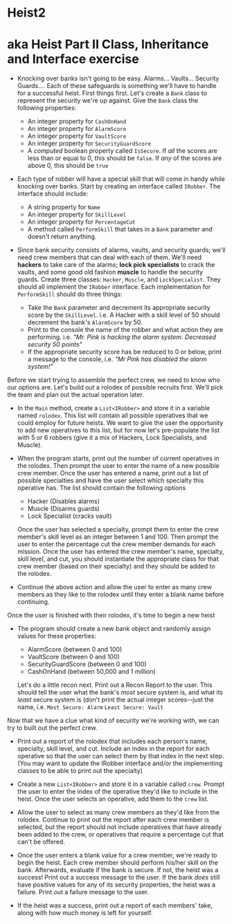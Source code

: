 # Heist2

# aka Heist Part II Class, Inheritance and Interface exercise

- Knocking over banks isn't going to be easy. Alarms... Vaults... Security Guards.... Each of these safeguards is something we'll have to handle for a successful heist. First things first. Let's create a `Bank` class to represent the security we're up against. Give the `Bank` class the following properties:

  - An integer property for `CashOnHand`
  - An integer property for `AlarmScore`
  - An integer property for `VaultScore`
  - An integer property for `SecurityGuardScore`
  - A _computed_ boolean property called `IsSecure`. If _all_ the scores are less than or equal to 0, this should be `false`. If _any_ of the scores are above 0, this should be `true`

- Each type of robber will have a special skill that will come in handy while knocking over banks. Start by creating an interface called `IRobber`. The interface should include:

  - A string property for `Name`
  - An integer property for `SkillLevel`
  - An integer property for `PercentageCut`
  - A method called `PerformSkill` that takes in a `Bank` parameter and doesn't return anything.

- Since bank security consists of alarms, vaults, and security guards; we'll need crew members that can deal with each of them. We'll need **hackers** to take care of the alarms; **lock pick specialists** to crack the vaults, and some good old fashion **muscle** to handle the security guards. Create three classes: `Hacker`, `Muscle`, and `LockSpecialist`. They should all implement the `IRobber` interface. Each implementation for `PerformSkill` should do three things:
  - Take the `Bank` parameter and decrement its appropriate security score by the `SkillLevel`. i.e. A Hacker with a skill level of 50 should decrement the bank's `AlarmScore` by 50.
  - Print to the console the name of the robber and what action they are performing. i.e. _"Mr. Pink is hacking the alarm system. Decreased security 50 points"_
  - If the appropriate security score has be reduced to 0 or below, print a message to the console, i.e. _"Mr Pink has disabled the alarm system!"_

Before we start trying to assemble the perfect crew, we need to know who our options are. Let's build out a rolodex of possible recruits first. We'll pick the team and plan out the actual operation later.

- In the `Main` method, create a `List<IRobber>` and store it in a variable named `rolodex`. This list will contain all possible operatives that we could employ for future heists. We want to give the user the opportunity to add new operatives to this list, but for now let's pre-populate the list with 5 or 6 robbers (give it a mix of Hackers, Lock Specialists, and Muscle).

- When the program starts, print out the number of current operatives in the rolodex. Then prompt the user to enter the name of a new possible crew member. Once the user has entered a name, print out a list of possible specialties and have the user select which specialty this operative has. The list should contain the following options

  - Hacker (Disables alarms)
  - Muscle (Disarms guards)
  - Lock Specialist (cracks vault)

  Once the user has selected a specialty, prompt them to enter the crew member's skill level as an integer between 1 and 100. Then prompt the user to enter the percentage cut the crew member demands for each mission. Once the user has entered the crew member's name, specialty, skill level, and cut, you should instantiate the appropriate class for that crew member (based on their specialty) and they should be added to the rolodex.

- Continue the above action and allow the user to enter as many crew members as they like to the rolodex until they enter a blank name before continuing.

Once the user is finished with their rolodex, it's time to begin a new heist

- The program should create a new bank object and randomly assign values for these properties:

  - AlarmScore (between 0 and 100)
  - VaultScore (between 0 and 100)
  - SecurityGuardScore (between 0 and 100)
  - CashOnHand (between 50,000 and 1 million)

  Let's do a little recon next. Print out a Recon Report to the user. This should tell the user what the bank's _most_ secure system is, and what its _least_ secure system is (don't print the actual integer scores--just the name, i.e. `Most Secure: Alarm` `Least Secure: Vault`

Now that we have a clue what kind of security we're working with, we can try to built out the perfect crew.

- Print out a report of the rolodex that includes each person's name, specialty, skill level, and cut. Include an index in the report for each operative so that the user can select them by that index in the next step. (You may want to update the IRobber interface and/or the implementing classes to be able to print out the specialty)

- Create a new `List<IRobber>` and store it in a variable called `crew`. Prompt the user to enter the index of the operative they'd like to include in the heist. Once the user selects an operative, add them to the `crew` list.
- Allow the user to select as many crew members as they'd like from the rolodex. Continue to print out the report after each crew member is selected, but the report should not include operatives that have already been added to the crew, or operatives that require a percentage cut that can't be offered.

- Once the user enters a blank value for a crew member, we're ready to begin the heist. Each crew member should perform his/her skill on the bank. Afterwards, evaluate if the bank is secure. If not, the heist was a success! Print out a success message to the user. If the bank _does_ still have positive values for any of its security properties, the heist was a failure. Print out a failure message to the user.

- If the heist was a success, print out a report of each members' take, along with how much money is left for yourself.
